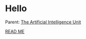 # Hello

Parent: [The Artificial Intelligence Unit](https://github.com/theartificialintelligenceunit)

[READ ME](https://d29mim58jd41o6.cloudfront.net/)

<br>
<br>

<br>
<br>
